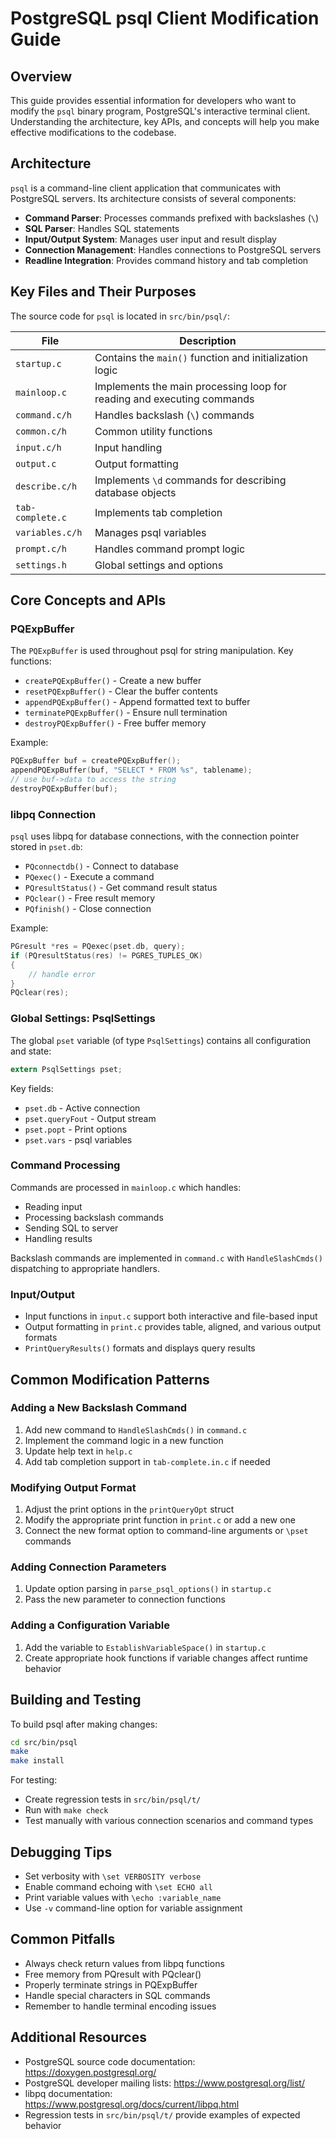 # PostgreSQL psql Client Modification Guide

## Overview

This guide provides essential information for developers who want to modify the `psql` binary program, PostgreSQL's interactive terminal client. Understanding the architecture, key APIs, and concepts will help you make effective modifications to the codebase.

## Architecture

`psql` is a command-line client application that communicates with PostgreSQL servers. Its architecture consists of several components:

- **Command Parser**: Processes commands prefixed with backslashes (`\`)
- **SQL Parser**: Handles SQL statements
- **Input/Output System**: Manages user input and result display
- **Connection Management**: Handles connections to PostgreSQL servers
- **Readline Integration**: Provides command history and tab completion

## Key Files and Their Purposes

The source code for `psql` is located in `src/bin/psql/`:

| File | Description |
|------|-------------|
| `startup.c` | Contains the `main()` function and initialization logic |
| `mainloop.c` | Implements the main processing loop for reading and executing commands |
| `command.c/h` | Handles backslash (`\`) commands |
| `common.c/h` | Common utility functions |
| `input.c/h` | Input handling |
| `output.c` | Output formatting |
| `describe.c/h` | Implements `\d` commands for describing database objects |
| `tab-complete.c` | Implements tab completion |
| `variables.c/h` | Manages psql variables |
| `prompt.c/h` | Handles command prompt logic |
| `settings.h` | Global settings and options |

## Core Concepts and APIs

### PQExpBuffer

The `PQExpBuffer` is used throughout psql for string manipulation. Key functions:
- `createPQExpBuffer()` - Create a new buffer
- `resetPQExpBuffer()` - Clear the buffer contents
- `appendPQExpBuffer()` - Append formatted text to buffer
- `terminatePQExpBuffer()` - Ensure null termination
- `destroyPQExpBuffer()` - Free buffer memory

Example:
```c
PQExpBuffer buf = createPQExpBuffer();
appendPQExpBuffer(buf, "SELECT * FROM %s", tablename);
// use buf->data to access the string
destroyPQExpBuffer(buf);
```

### libpq Connection

`psql` uses libpq for database connections, with the connection pointer stored in `pset.db`:

- `PQconnectdb()` - Connect to database
- `PQexec()` - Execute a command
- `PQresultStatus()` - Get command result status
- `PQclear()` - Free result memory
- `PQfinish()` - Close connection

Example:
```c
PGresult *res = PQexec(pset.db, query);
if (PQresultStatus(res) != PGRES_TUPLES_OK)
{
    // handle error
}
PQclear(res);
```

### Global Settings: PsqlSettings

The global `pset` variable (of type `PsqlSettings`) contains all configuration and state:

```c
extern PsqlSettings pset;
```

Key fields:
- `pset.db` - Active connection
- `pset.queryFout` - Output stream
- `pset.popt` - Print options
- `pset.vars` - psql variables

### Command Processing

Commands are processed in `mainloop.c` which handles:
- Reading input
- Processing backslash commands
- Sending SQL to server
- Handling results

Backslash commands are implemented in `command.c` with `HandleSlashCmds()` dispatching to appropriate handlers.

### Input/Output

- Input functions in `input.c` support both interactive and file-based input
- Output formatting in `print.c` provides table, aligned, and various output formats
- `PrintQueryResults()` formats and displays query results

## Common Modification Patterns

### Adding a New Backslash Command

1. Add new command to `HandleSlashCmds()` in `command.c`
2. Implement the command logic in a new function
3. Update help text in `help.c`
4. Add tab completion support in `tab-complete.in.c` if needed

### Modifying Output Format

1. Adjust the print options in the `printQueryOpt` struct
2. Modify the appropriate print function in `print.c` or add a new one
3. Connect the new format option to command-line arguments or `\pset` commands

### Adding Connection Parameters

1. Update option parsing in `parse_psql_options()` in `startup.c`
2. Pass the new parameter to connection functions

### Adding a Configuration Variable

1. Add the variable to `EstablishVariableSpace()` in `startup.c`
2. Create appropriate hook functions if variable changes affect runtime behavior

## Building and Testing

To build psql after making changes:

```bash
cd src/bin/psql
make
make install
```

For testing:
- Create regression tests in `src/bin/psql/t/`
- Run with `make check`
- Test manually with various connection scenarios and command types

## Debugging Tips

- Set verbosity with `\set VERBOSITY verbose`
- Enable command echoing with `\set ECHO all`
- Print variable values with `\echo :variable_name`
- Use `-v` command-line option for variable assignment

## Common Pitfalls

- Always check return values from libpq functions
- Free memory from PQresult with PQclear()
- Properly terminate strings in PQExpBuffer
- Handle special characters in SQL commands
- Remember to handle terminal encoding issues

## Additional Resources

- PostgreSQL source code documentation: https://doxygen.postgresql.org/
- PostgreSQL developer mailing lists: https://www.postgresql.org/list/
- libpq documentation: https://www.postgresql.org/docs/current/libpq.html
- Regression tests in `src/bin/psql/t/` provide examples of expected behavior

